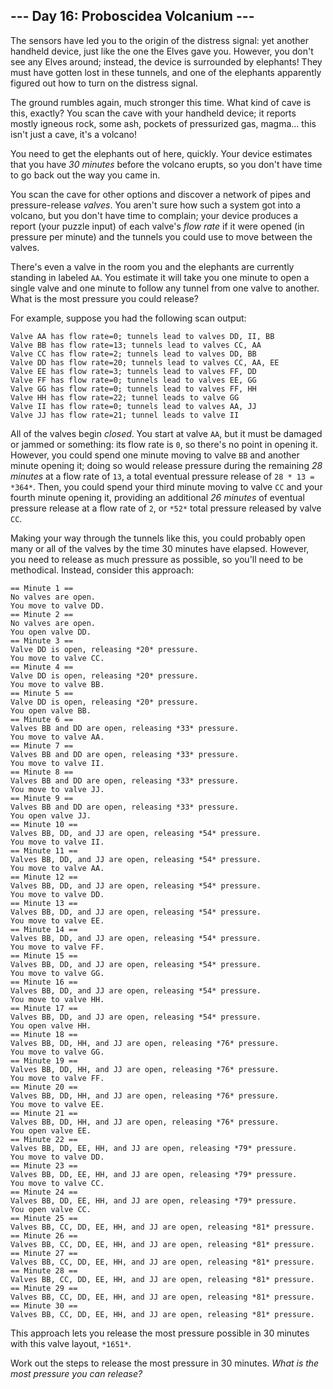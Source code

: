 ## --- Day 16: Proboscidea Volcanium ---

The sensors have led you to the origin of the distress signal: yet another
handheld device, just like the one the Elves gave you. However, you don't see
any Elves around; instead, the device is surrounded by elephants! They must have
gotten lost in these tunnels, and one of the elephants apparently figured out
how to turn on the distress signal.

The ground rumbles again, much stronger this time. What kind of cave is this,
exactly? You scan the cave with your handheld device; it reports mostly igneous
rock, some ash, pockets of pressurized gas, magma... this isn't just a cave,
it's a volcano!

You need to get the elephants out of here, quickly. Your device estimates that
you have *30 minutes* before the volcano erupts, so you don't have time to go
back out the way you came in.

You scan the cave for other options and discover a network of pipes and
pressure-release *valves*. You aren't sure how such a system got into a volcano,
but you don't have time to complain; your device produces a report (your puzzle
input) of each valve's *flow rate* if it were opened (in pressure per minute)
and the tunnels you could use to move between the valves.

There's even a valve in the room you and the elephants are currently standing in
labeled `AA`. You estimate it will take you one minute to open a single valve
and one minute to follow any tunnel from one valve to another. What is the most
pressure you could release?

For example, suppose you had the following scan output:

```
Valve AA has flow rate=0; tunnels lead to valves DD, II, BB
Valve BB has flow rate=13; tunnels lead to valves CC, AA
Valve CC has flow rate=2; tunnels lead to valves DD, BB
Valve DD has flow rate=20; tunnels lead to valves CC, AA, EE
Valve EE has flow rate=3; tunnels lead to valves FF, DD
Valve FF has flow rate=0; tunnels lead to valves EE, GG
Valve GG has flow rate=0; tunnels lead to valves FF, HH
Valve HH has flow rate=22; tunnel leads to valve GG
Valve II has flow rate=0; tunnels lead to valves AA, JJ
Valve JJ has flow rate=21; tunnel leads to valve II

```

All of the valves begin *closed*. You start at valve `AA`, but it must be
damaged or jammed or something: its flow rate is `0`, so there's no point in
opening it. However, you could spend one minute moving to valve `BB` and another
minute opening it; doing so would release pressure during the remaining *28
minutes* at a flow rate of `13`, a total eventual pressure release of ```
28 * 13 =
*364*
```. Then, you could spend your third minute moving to valve `CC` and your
fourth minute opening it, providing an additional *26 minutes* of eventual
pressure release at a flow rate of `2`, or `*52*` total pressure released by
valve `CC`.

Making your way through the tunnels like this, you could probably open many or
all of the valves by the time 30 minutes have elapsed. However, you need to
release as much pressure as possible, so you'll need to be methodical. Instead,
consider this approach:

```
== Minute 1 ==
No valves are open.
You move to valve DD.
== Minute 2 ==
No valves are open.
You open valve DD.
== Minute 3 ==
Valve DD is open, releasing *20* pressure.
You move to valve CC.
== Minute 4 ==
Valve DD is open, releasing *20* pressure.
You move to valve BB.
== Minute 5 ==
Valve DD is open, releasing *20* pressure.
You open valve BB.
== Minute 6 ==
Valves BB and DD are open, releasing *33* pressure.
You move to valve AA.
== Minute 7 ==
Valves BB and DD are open, releasing *33* pressure.
You move to valve II.
== Minute 8 ==
Valves BB and DD are open, releasing *33* pressure.
You move to valve JJ.
== Minute 9 ==
Valves BB and DD are open, releasing *33* pressure.
You open valve JJ.
== Minute 10 ==
Valves BB, DD, and JJ are open, releasing *54* pressure.
You move to valve II.
== Minute 11 ==
Valves BB, DD, and JJ are open, releasing *54* pressure.
You move to valve AA.
== Minute 12 ==
Valves BB, DD, and JJ are open, releasing *54* pressure.
You move to valve DD.
== Minute 13 ==
Valves BB, DD, and JJ are open, releasing *54* pressure.
You move to valve EE.
== Minute 14 ==
Valves BB, DD, and JJ are open, releasing *54* pressure.
You move to valve FF.
== Minute 15 ==
Valves BB, DD, and JJ are open, releasing *54* pressure.
You move to valve GG.
== Minute 16 ==
Valves BB, DD, and JJ are open, releasing *54* pressure.
You move to valve HH.
== Minute 17 ==
Valves BB, DD, and JJ are open, releasing *54* pressure.
You open valve HH.
== Minute 18 ==
Valves BB, DD, HH, and JJ are open, releasing *76* pressure.
You move to valve GG.
== Minute 19 ==
Valves BB, DD, HH, and JJ are open, releasing *76* pressure.
You move to valve FF.
== Minute 20 ==
Valves BB, DD, HH, and JJ are open, releasing *76* pressure.
You move to valve EE.
== Minute 21 ==
Valves BB, DD, HH, and JJ are open, releasing *76* pressure.
You open valve EE.
== Minute 22 ==
Valves BB, DD, EE, HH, and JJ are open, releasing *79* pressure.
You move to valve DD.
== Minute 23 ==
Valves BB, DD, EE, HH, and JJ are open, releasing *79* pressure.
You move to valve CC.
== Minute 24 ==
Valves BB, DD, EE, HH, and JJ are open, releasing *79* pressure.
You open valve CC.
== Minute 25 ==
Valves BB, CC, DD, EE, HH, and JJ are open, releasing *81* pressure.
== Minute 26 ==
Valves BB, CC, DD, EE, HH, and JJ are open, releasing *81* pressure.
== Minute 27 ==
Valves BB, CC, DD, EE, HH, and JJ are open, releasing *81* pressure.
== Minute 28 ==
Valves BB, CC, DD, EE, HH, and JJ are open, releasing *81* pressure.
== Minute 29 ==
Valves BB, CC, DD, EE, HH, and JJ are open, releasing *81* pressure.
== Minute 30 ==
Valves BB, CC, DD, EE, HH, and JJ are open, releasing *81* pressure.

```

This approach lets you release the most pressure possible in 30 minutes with
this valve layout, `*1651*`.

Work out the steps to release the most pressure in 30 minutes. *What is the most
pressure you can release?*
